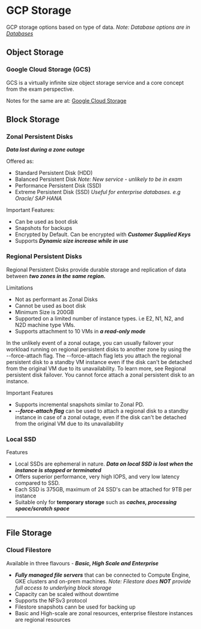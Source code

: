 # GCP Storage

GCP storage options based on type of data. *Note: Database options are in [Databases](./databases.md)*

## Object Storage

### **Google Cloud Storage (GCS)**
 GCS is a virtually infinite size object storage service and a core concept from the exam perspective.

Notes for the same are at: [Google Cloud Storage](./cloudstorage.md)


## Block Storage

### **Zonal Persistent Disks**

***Data lost during a zone outage***

Offered as:
 - Standard Persistent Disk (HDD)
 - Balanced Persistent Disk *Note: New service - unlikely to be in exam*
 - Performance Persistent Disk (SSD)
 - Extreme Persistent Disk (SSD) *Useful for enterprise databases. e.g Oracle/ SAP HANA*

Important Features:
 - Can be used as boot disk
 - Snapshots for backups
 - Encrypted by Default. Can be encrypted with ***Customer Supplied Keys***
 - Supports ***Dynamic size increase while in use***

### **Regional Persistent Disks**

Regional Persistent Disks provide durable storage and replication of data between ***two zones in the same region.***

Limitations 
 - Not as performant as Zonal Disks
 - Cannot be used as boot disk
 - Minimum Size is 200GB
 - Supported on a limited number of instance types. i.e E2, N1, N2, and N2D machine type VMs.
 - Supports attachment to 10 VMs in ***a read-only mode***


In the unlikely event of a zonal outage, you can usually failover your workload running on regional persistent disks to another zone by using the --force-attach flag. The --force-attach flag lets you attach the regional persistent disk to a standby VM instance even if the disk can't be detached from the original VM due to its unavailability. To learn more, see Regional persistent disk failover. You cannot force attach a zonal persistent disk to an instance.


Important Features
 - Supports incremental snapshots similar to Zonal PD. 
 - ***--force-attach flag*** can be used to attach a regional disk to a standby instance in case of a zonal outage, even if the disk can't be detached from the original VM due to its unavailability



### **Local SSD**

Features
 - Local SSDs are ephemeral in nature. ***Data on local SSD is lost when the instance is stopped or terminated***
 - Offers superior performance, very high IOPS, and very low latency compared to SSD.
 - Each SSD is 375GB, maximum of 24 SSD's can be attached for 9TB per instance
 - Suitable only for **temporary storage** such as ***caches, processing space/scratch space***

---

## File Storage

### **Cloud Filestore**

Available in three flavours - ***Basic, High Scale and Enterprise***

 - ***Fully managed file servers*** that can be connected to Compute Engine, GKE clusters and on-prem machines. *Note: Filestore does **NOT** provide full access to underlying block storage* 
 - Capacity can be scaled without downtime
 - Supports the NFSv3 protocol
 - Filestore snapshots cann be used for backing up
 - Basic and High-scale are zonal resources, enterprise filestore instances are regional resources